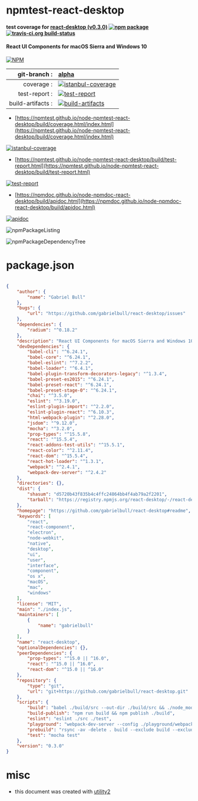 # npmtest-react-desktop

#### test coverage for  [react-desktop (v0.3.0)](https://github.com/gabrielbull/react-desktop#readme)  [![npm package](https://img.shields.io/npm/v/npmtest-react-desktop.svg?style=flat-square)](https://www.npmjs.org/package/npmtest-react-desktop) [![travis-ci.org build-status](https://api.travis-ci.org/npmtest/node-npmtest-react-desktop.svg)](https://travis-ci.org/npmtest/node-npmtest-react-desktop)

#### React UI Components for macOS Sierra and Windows 10

[![NPM](https://nodei.co/npm/react-desktop.png?downloads=true&downloadRank=true&stars=true)](https://www.npmjs.com/package/react-desktop)

| git-branch : | [alpha](https://github.com/npmtest/node-npmtest-react-desktop/tree/alpha)|
|--:|:--|
| coverage : | [![istanbul-coverage](https://npmtest.github.io/node-npmtest-react-desktop/build/coverage.badge.svg)](https://npmtest.github.io/node-npmtest-react-desktop/build/coverage.html/index.html)|
| test-report : | [![test-report](https://npmtest.github.io/node-npmtest-react-desktop/build/test-report.badge.svg)](https://npmtest.github.io/node-npmtest-react-desktop/build/test-report.html)|
| build-artifacts : | [![build-artifacts](https://npmtest.github.io/node-npmtest-react-desktop/glyphicons_144_folder_open.png)](https://github.com/npmtest/node-npmtest-react-desktop/tree/gh-pages/build)|

- [https://npmtest.github.io/node-npmtest-react-desktop/build/coverage.html/index.html](https://npmtest.github.io/node-npmtest-react-desktop/build/coverage.html/index.html)

[![istanbul-coverage](https://npmtest.github.io/node-npmtest-react-desktop/build/screenCapture.buildCi.browser.%252Ftmp%252Fbuild%252Fcoverage.lib.html.png)](https://npmtest.github.io/node-npmtest-react-desktop/build/coverage.html/index.html)

- [https://npmtest.github.io/node-npmtest-react-desktop/build/test-report.html](https://npmtest.github.io/node-npmtest-react-desktop/build/test-report.html)

[![test-report](https://npmtest.github.io/node-npmtest-react-desktop/build/screenCapture.buildCi.browser.%252Ftmp%252Fbuild%252Ftest-report.html.png)](https://npmtest.github.io/node-npmtest-react-desktop/build/test-report.html)

- [https://npmdoc.github.io/node-npmdoc-react-desktop/build/apidoc.html](https://npmdoc.github.io/node-npmdoc-react-desktop/build/apidoc.html)

[![apidoc](https://npmdoc.github.io/node-npmdoc-react-desktop/build/screenCapture.buildCi.browser.%252Ftmp%252Fbuild%252Fapidoc.html.png)](https://npmdoc.github.io/node-npmdoc-react-desktop/build/apidoc.html)

![npmPackageListing](https://npmtest.github.io/node-npmtest-react-desktop/build/screenCapture.npmPackageListing.svg)

![npmPackageDependencyTree](https://npmtest.github.io/node-npmtest-react-desktop/build/screenCapture.npmPackageDependencyTree.svg)



# package.json

```json

{
    "author": {
        "name": "Gabriel Bull"
    },
    "bugs": {
        "url": "https://github.com/gabrielbull/react-desktop/issues"
    },
    "dependencies": {
        "radium": "^0.18.2"
    },
    "description": "React UI Components for macOS Sierra and Windows 10",
    "devDependencies": {
        "babel-cli": "^6.24.1",
        "babel-core": "^6.24.1",
        "babel-eslint": "^7.2.2",
        "babel-loader": "^6.4.1",
        "babel-plugin-transform-decorators-legacy": "^1.3.4",
        "babel-preset-es2015": "^6.24.1",
        "babel-preset-react": "^6.24.1",
        "babel-preset-stage-0": "^6.24.1",
        "chai": "^3.5.0",
        "eslint": "^3.19.0",
        "eslint-plugin-import": "^2.2.0",
        "eslint-plugin-react": "^6.10.3",
        "html-webpack-plugin": "^2.28.0",
        "jsdom": "^9.12.0",
        "mocha": "^3.2.0",
        "prop-types": "^15.5.8",
        "react": "^15.5.4",
        "react-addons-test-utils": "^15.5.1",
        "react-color": "^2.11.4",
        "react-dom": "^15.5.4",
        "react-hot-loader": "^1.3.1",
        "webpack": "^2.4.1",
        "webpack-dev-server": "^2.4.2"
    },
    "directories": {},
    "dist": {
        "shasum": "d5720b43f835b4c4ffc24864bb4f4ab79a2f2201",
        "tarball": "https://registry.npmjs.org/react-desktop/-/react-desktop-0.3.0.tgz"
    },
    "homepage": "https://github.com/gabrielbull/react-desktop#readme",
    "keywords": [
        "react",
        "react-component",
        "electron",
        "node-webkit",
        "native",
        "desktop",
        "ui",
        "user",
        "interface",
        "component",
        "os x",
        "macOS",
        "mac",
        "windows"
    ],
    "license": "MIT",
    "main": "./index.js",
    "maintainers": [
        {
            "name": "gabrielbull"
        }
    ],
    "name": "react-desktop",
    "optionalDependencies": {},
    "peerDependencies": {
        "prop-types": "^15.0 || ^16.0",
        "react": "^15.0 || ^16.0",
        "react-dom": "^15.0 || ^16.0"
    },
    "repository": {
        "type": "git",
        "url": "git+https://github.com/gabrielbull/react-desktop.git"
    },
    "scripts": {
        "build": "babel ./build/src --out-dir ./build/src && ./node_modules/.bin/babel ./build/index.js --out-file ./build/index.js && ./node_modules/.bin/babel ./build/macOs.js --out-file ./build/osx.js && ./node_modules/.bin/babel ./build/macOs.js --out-file ./build/macOs.js && ./node_modules/.bin/babel ./build/windows.js --out-file ./build/windows.js",
        "build-publish": "npm run build && npm publish ./build",
        "eslint": "eslint ./src ./test",
        "playground": "webpack-dev-server --config ./playground/webpack.config.js --colors --inline --port 3001",
        "prebuild": "rsync -av -delete . build --exclude build --exclude .git --exclude .idea && npm run eslint && npm run test",
        "test": "mocha test"
    },
    "version": "0.3.0"
}
```



# misc
- this document was created with [utility2](https://github.com/kaizhu256/node-utility2)
